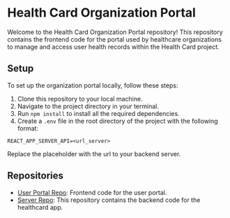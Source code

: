 # Health Card Organization Portal

Welcome to the Health Card Organization Portal repository! This repository contains the frontend code for the portal used by healthcare organizations to manage and access user health records within the Health Card project.

## Setup

To set up the organization portal locally, follow these steps:

1. Clone this repository to your local machine.
2. Navigate to the project directory in your terminal.
3. Run `npm install` to install all the required dependencies.
4. Create a `.env` file in the root directory of the project with the following format:

```dotenv
REACT_APP_SERVER_API=<url_server>
```
Replace the placeholder with the url to your backend server.

## Repositories

- [User Portal Repo](https://github.com/ashishnallana/HealthCard_Frontend): Frontend code for the user portal.
- [Server Repo](https://github.com/ashishnallana/HealthCard_Backend): This repository contains the backend code for the healthcard app.
